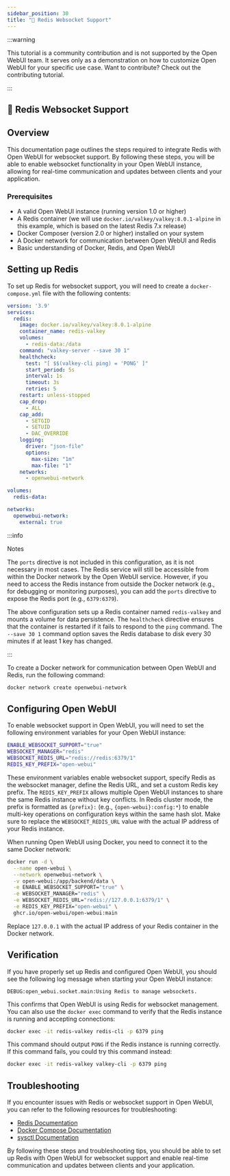 ```yaml
---
sidebar_position: 30
title: "🔗 Redis Websocket Support"
---
```


:::warning

This tutorial is a community contribution and is not supported by the Open WebUI team. It serves only as a demonstration on how to customize Open WebUI for your specific use case. Want to contribute? Check out the contributing tutorial.

:::

## 🔗 Redis Websocket Support

## Overview

This documentation page outlines the steps required to integrate Redis with Open WebUI for websocket support. By following these steps, you will be able to enable websocket functionality in your Open WebUI instance, allowing for real-time communication and updates between clients and your application.

### Prerequisites

- A valid Open WebUI instance (running version 1.0 or higher)
- A Redis container (we will use `docker.io/valkey/valkey:8.0.1-alpine` in this example, which is based on the latest Redis 7.x release)
- Docker Composer (version 2.0 or higher) installed on your system
- A Docker network for communication between Open WebUI and Redis
- Basic understanding of Docker, Redis, and Open WebUI

## Setting up Redis

To set up Redis for websocket support, you will need to create a `docker-compose.yml` file with the following contents:

```yml
version: '3.9'
services:
  redis:
    image: docker.io/valkey/valkey:8.0.1-alpine
    container_name: redis-valkey
    volumes:
      - redis-data:/data
    command: "valkey-server --save 30 1"
    healthcheck:
      test: "[ $$(valkey-cli ping) = 'PONG' ]"
      start_period: 5s
      interval: 1s
      timeout: 3s
      retries: 5
    restart: unless-stopped
    cap_drop:
      - ALL
    cap_add:
      - SETGID
      - SETUID
      - DAC_OVERRIDE
    logging:
      driver: "json-file"
      options:
        max-size: "1m"
        max-file: "1"
    networks:
      - openwebui-network

volumes:
  redis-data:

networks:
  openwebui-network:
    external: true
```

:::info

Notes

The `ports` directive is not included in this configuration, as it is not necessary in most cases. The Redis service will still be accessible from within the Docker network by the Open WebUI service. However, if you need to access the Redis instance from outside the Docker network (e.g., for debugging or monitoring purposes), you can add the `ports` directive to expose the Redis port (e.g., `6379:6379`).

The above configuration sets up a Redis container named `redis-valkey` and mounts a volume for data persistence. The `healthcheck` directive ensures that the container is restarted if it fails to respond to the `ping` command. The `--save 30 1` command option saves the Redis database to disk every 30 minutes if at least 1 key has changed.

:::

To create a Docker network for communication between Open WebUI and Redis, run the following command:

```bash
docker network create openwebui-network
```

## Configuring Open WebUI

To enable websocket support in Open WebUI, you will need to set the following environment variables for your Open WebUI instance:

```bash
ENABLE_WEBSOCKET_SUPPORT="true"
WEBSOCKET_MANAGER="redis"
WEBSOCKET_REDIS_URL="redis://redis:6379/1"
REDIS_KEY_PREFIX="open-webui"
```

These environment variables enable websocket support, specify Redis as the websocket manager, define the Redis URL, and set a custom Redis key prefix. The `REDIS_KEY_PREFIX` allows multiple Open WebUI instances to share the same Redis instance without key conflicts. In Redis cluster mode, the prefix is formatted as `{prefix}:` (e.g., `{open-webui}:config:*`) to enable multi-key operations on configuration keys within the same hash slot. Make sure to replace the `WEBSOCKET_REDIS_URL` value with the actual IP address of your Redis instance.

When running Open WebUI using Docker, you need to connect it to the same Docker network:

```bash
docker run -d \
  --name open-webui \
  --network openwebui-network \
  -v open-webui:/app/backend/data \
  -e ENABLE_WEBSOCKET_SUPPORT="true" \
  -e WEBSOCKET_MANAGER="redis" \
  -e WEBSOCKET_REDIS_URL="redis://127.0.0.1:6379/1" \
  -e REDIS_KEY_PREFIX="open-webui" \
  ghcr.io/open-webui/open-webui:main
```

Replace `127.0.0.1` with the actual IP address of your Redis container in the Docker network.

## Verification

If you have properly set up Redis and configured Open WebUI, you should see the following log message when starting your Open WebUI instance:

`DEBUG:open_webui.socket.main:Using Redis to manage websockets.`

This confirms that Open WebUI is using Redis for websocket management. You can also use the `docker exec` command to verify that the Redis instance is running and accepting connections:

```bash
docker exec -it redis-valkey redis-cli -p 6379 ping
```

This command should output `PONG` if the Redis instance is running correctly. If this command fails, you could try this command instead:

```bash
docker exec -it redis-valkey valkey-cli -p 6379 ping
```

## Troubleshooting

If you encounter issues with Redis or websocket support in Open WebUI, you can refer to the following resources for troubleshooting:

- [Redis Documentation](https://redis.io/docs)
- [Docker Compose Documentation](https://docs.docker.com/compose/overview/)
- [sysctl Documentation](https://man7.org/linux/man-pages/man8/sysctl.8.html)

By following these steps and troubleshooting tips, you should be able to set up Redis with Open WebUI for websocket support and enable real-time communication and updates between clients and your application.

